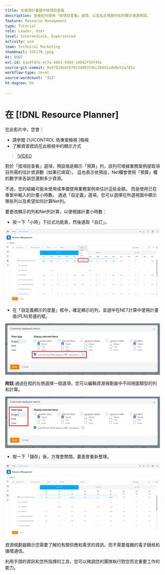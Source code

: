```yaml
---
title: 在資源計畫器中按項目查看
description: 查看如何使用「按項目查看」選項，以及在此視圖中如何顯示資源資訊。
feature: Resource Management
type: Tutorial
role: Leader, User
level: Intermediate, Experienced
activity: use
team: Technical Marketing
thumbnail: 335170.jpeg
kt: 8907
exl-id: b1e4fdfe-ec7a-4893-930d-14842f59f45e
source-git-commit: 9e97819d4f07933d903f4bc26841adb9e52a785a
workflow-type: tm+mt
source-wordcount: '313'
ht-degree: 0%

---
```


# 在 [!DNL Resource Planner]

在此影片中，您會：

* 請參閱 [!UICONTROL 依專案檢視 ]檢視
* 了解資源資訊在此檢視中的顯示方式

>[!VIDEO](https://video.tv.adobe.com/v/335170/?quality=12)

對於「按項目查看」選項，預設值是顯示「預算」列，該列可根據業務案例提取項目所需的估計資源數（如果已填寫）。 這也表示依預設，Net欄會使用「預算」欄的數字來告訴您還剩多少資源。

不過，您的組織可能未使用或準備使用業務案例來估計這些金額。 而是使用已在專案中輸入的計畫小時數。 通過「自定義」選項，您可以選擇在所選視圖中顯示哪些列以及希望如何計算Net列。

要更改顯示的列和Net列計算，以便根據計畫小時數：

* 按一下「小時」下拉式功能表，然後選取「自訂」。

![自訂下拉式選單中的選項](assets/NetHours01.png)

* 在「自定義顯示的度量」框中，確定顯示的列，並選中在NET計算中使用計畫值(PLN)旁邊的框。

![在NET計算中使用計畫值選項](assets/NetHours02.png)

**附註**:通過在框的左側選擇一個選項，您可以編輯資源規劃器中不同視圖類型的列和計算。

![視圖類型選項](assets/NetHours03.jpg)

* 按一下「儲存」後，方塊會關閉，畫面會重新整理。

![資源規劃工具](assets/NetHours04.jpg)

資源規劃器顯示您需要了解的有關供應和需求的資訊，而不需要複雜的電子錶格和循環通信。

利用手頭的資訊和您所指揮的工具，您可以微調您的團隊執行對您而言重要工作的能力。

